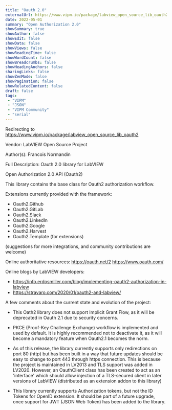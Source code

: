 ```yaml
---
title: "Oauth 2.0"
externalUrl: https://www.vipm.io/package/labview_open_source_lib_oauth2
date: 2022-05-01
summary: "Open Authorization 2.0"
showSummary: true
showAuthor: false
showEdit: false
showData: false
showViews: false
showReadingTime: false
showWordCount: false
showBreadcrumbs: false
showHeadingAnchors: false
sharingLinks: false
showZenMode: false
showPagination: false
showRelatedContent: false
draft: false
tags:
 - "VIPM"
 - "JSON"
 - "VIPM Community"
 - "serial"
---
```


Redirecting to https://www.vipm.io/package/labview_open_source_lib_oauth2

Vendor: LabVIEW Open Source Project

Author(s): Francois Normandin
 
Full Description:
Oauth 2.0 library for LabVIEW

Open Authorization 2.0 API (Oauth2)

This library contains the base class for Oauth2 authorization workflow.

Extensions currently provided with the framework: 
- Oauth2.Github
- Oauth2.GitLab
- Oauth2.Slack
- Oauth2.LinkedIn
- Oauth2.Google
- Oauth2.Harvest
- Oauth2.Template (for extensions)

(suggestions for more integrations, and community contributions are welcome)

Online authoritative resources: 
https://oauth.net/2
https://www.oauth.com/

Online blogs by LabVIEW developers: 
- https://info.erdosmiller.com/blog/implementing-oauth2-authorization-in-labview
- https://stravaro.com/2020/01/oauth2-and-labview/


A few comments about the current state and evolution of the project: 

- This Oath2 library does not support Implicit Grant Flow, as it will be deprecated in Oauth 2.1 due to security concerns.
- PKCE (Proof-Key Challenge Exchange) workflow is implemented and used by default. It is highly recommended not to deactivate it, as it will become a mandatory feature when Oauth2.1 becomes the norm.

- As of this release, the library currently supports only redirections on port 80 (http) but has been built in a way that future updates should be easy to change to port 443 through https connection. This is because the project is maintained in LV2013 and TLS support was added in LV2020. However, an OauthClient class has been created to act as an 'interface' which should allow injection of a TLS-secured client in later versions of LabVIEW (distributed as an extension addon to this library)
- This library currently supports Authorization tokens, but not the ID Tokens for OpenID extension. It should be part of a future upgrade, once support for JWT (JSON Web Token) has been added to the library.
